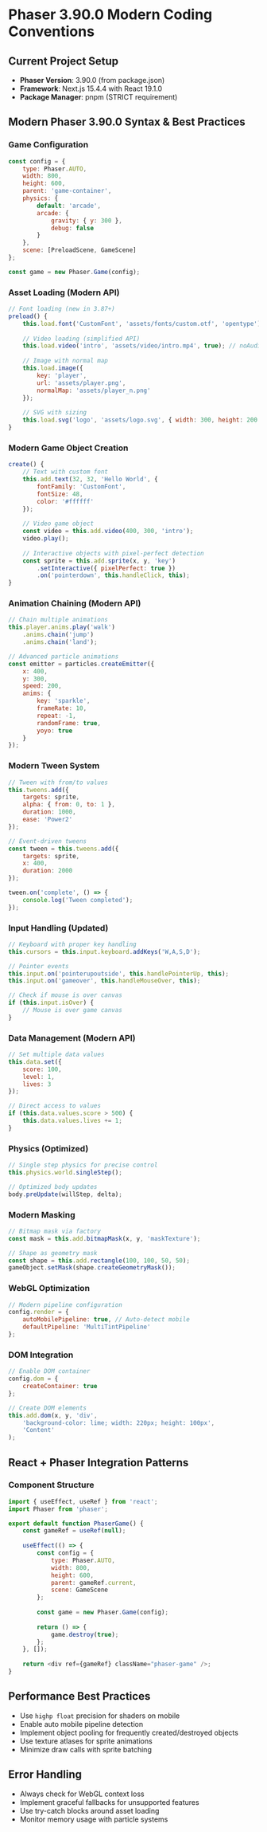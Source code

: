 # Phaser 3.90.0 Modern Coding Conventions

## Current Project Setup
- **Phaser Version**: 3.90.0 (from package.json)
- **Framework**: Next.js 15.4.4 with React 19.1.0
- **Package Manager**: pnpm (STRICT requirement)

## Modern Phaser 3.90.0 Syntax & Best Practices

### Game Configuration
```javascript
const config = {
    type: Phaser.AUTO,
    width: 800,
    height: 600,
    parent: 'game-container',
    physics: {
        default: 'arcade',
        arcade: {
            gravity: { y: 300 },
            debug: false
        }
    },
    scene: [PreloadScene, GameScene]
};

const game = new Phaser.Game(config);
```

### Asset Loading (Modern API)
```javascript
// Font loading (new in 3.87+)
preload() {
    this.load.font('CustomFont', 'assets/fonts/custom.otf', 'opentype');
    
    // Video loading (simplified API)
    this.load.video('intro', 'assets/video/intro.mp4', true); // noAudio flag
    
    // Image with normal map
    this.load.image({ 
        key: 'player', 
        url: 'assets/player.png', 
        normalMap: 'assets/player_n.png' 
    });
    
    // SVG with sizing
    this.load.svg('logo', 'assets/logo.svg', { width: 300, height: 200 });
}
```

### Modern Game Object Creation
```javascript
create() {
    // Text with custom font
    this.add.text(32, 32, 'Hello World', {
        fontFamily: 'CustomFont',
        fontSize: 48,
        color: '#ffffff'
    });
    
    // Video game object
    const video = this.add.video(400, 300, 'intro');
    video.play();
    
    // Interactive objects with pixel-perfect detection
    const sprite = this.add.sprite(x, y, 'key')
        .setInteractive({ pixelPerfect: true })
        .on('pointerdown', this.handleClick, this);
}
```

### Animation Chaining (Modern API)
```javascript
// Chain multiple animations
this.player.anims.play('walk')
    .anims.chain('jump')
    .anims.chain('land');

// Advanced particle animations
const emitter = particles.createEmitter({
    x: 400,
    y: 300,
    speed: 200,
    anims: {
        key: 'sparkle',
        frameRate: 10,
        repeat: -1,
        randomFrame: true,
        yoyo: true
    }
});
```

### Modern Tween System
```javascript
// Tween with from/to values
this.tweens.add({
    targets: sprite,
    alpha: { from: 0, to: 1 },
    duration: 1000,
    ease: 'Power2'
});

// Event-driven tweens
const tween = this.tweens.add({
    targets: sprite,
    x: 400,
    duration: 2000
});

tween.on('complete', () => {
    console.log('Tween completed');
});
```

### Input Handling (Updated)
```javascript
// Keyboard with proper key handling
this.cursors = this.input.keyboard.addKeys('W,A,S,D');

// Pointer events
this.input.on('pointerupoutside', this.handlePointerUp, this);
this.input.on('gameover', this.handleMouseOver, this);

// Check if mouse is over canvas
if (this.input.isOver) {
    // Mouse is over game canvas
}
```

### Data Management (Modern API)
```javascript
// Set multiple data values
this.data.set({
    score: 100,
    level: 1,
    lives: 3
});

// Direct access to values
if (this.data.values.score > 500) {
    this.data.values.lives += 1;
}
```

### Physics (Optimized)
```javascript
// Single step physics for precise control
this.physics.world.singleStep();

// Optimized body updates
body.preUpdate(willStep, delta);
```

### Modern Masking
```javascript
// Bitmap mask via factory
const mask = this.add.bitmapMask(x, y, 'maskTexture');

// Shape as geometry mask
const shape = this.add.rectangle(100, 100, 50, 50);
gameObject.setMask(shape.createGeometryMask());
```

### WebGL Optimization
```javascript
// Modern pipeline configuration
config.render = {
    autoMobilePipeline: true, // Auto-detect mobile
    defaultPipeline: 'MultiTintPipeline'
};
```

### DOM Integration
```javascript
// Enable DOM container
config.dom = {
    createContainer: true
};

// Create DOM elements
this.add.dom(x, y, 'div', 
    'background-color: lime; width: 220px; height: 100px', 
    'Content'
);
```

## React + Phaser Integration Patterns

### Component Structure
```javascript
import { useEffect, useRef } from 'react';
import Phaser from 'phaser';

export default function PhaserGame() {
    const gameRef = useRef(null);
    
    useEffect(() => {
        const config = {
            type: Phaser.AUTO,
            width: 800,
            height: 600,
            parent: gameRef.current,
            scene: GameScene
        };
        
        const game = new Phaser.Game(config);
        
        return () => {
            game.destroy(true);
        };
    }, []);
    
    return <div ref={gameRef} className="phaser-game" />;
}
```

## Performance Best Practices
- Use `highp float` precision for shaders on mobile
- Enable auto mobile pipeline detection
- Implement object pooling for frequently created/destroyed objects
- Use texture atlases for sprite animations
- Minimize draw calls with sprite batching

## Error Handling
- Always check for WebGL context loss
- Implement graceful fallbacks for unsupported features
- Use try-catch blocks around asset loading
- Monitor memory usage with particle systems